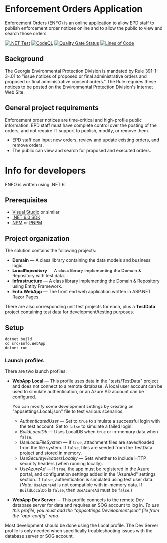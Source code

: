 # Enforcement Orders Application

Enforcement Orders (ENFO) is an online application to allow EPD staff to publish enforcement order notices online and to allow the public to view and search those orders.

[![.NET Test](https://github.com/gaepdit/enforcement-orders/actions/workflows/dotnet.yml/badge.svg)](https://github.com/gaepdit/enforcement-orders/actions/workflows/dotnet.yml)
[![CodeQL](https://github.com/gaepdit/enforcement-orders/actions/workflows/codeql-analysis.yml/badge.svg)](https://github.com/gaepdit/enforcement-orders/actions/workflows/codeql-analysis.yml)
[![Quality Gate Status](https://sonarcloud.io/api/project_badges/measure?project=gaepdit_enforcement-orders&metric=alert_status)](https://sonarcloud.io/summary/new_code?id=gaepdit_enforcement-orders)
[![Lines of Code](https://sonarcloud.io/api/project_badges/measure?project=gaepdit_enforcement-orders&metric=ncloc)](https://sonarcloud.io/summary/new_code?id=gaepdit_enforcement-orders)

## Background

The Georgia Environmental Protection Division is mandated by Rule 391-1-3-.01 to "issue notices of proposed or final administrative orders and proposed or final administrative consent orders." The Rule requires these notices to be posted on the Environmental Protection Division's Internet Web Site.

## General project requirements

Enforcement order notices are time-critical and high-profile public information. EPD staff must have complete control over the posting of the orders, and not require IT support to publish, modify, or remove them.

* EPD staff can input new orders, review and update existing orders, and remove orders.
* The public can view and search for proposed and executed orders.

# Info for developers

ENFO is written using .NET 6.

## Prerequisites

+ [Visual Studio](https://www.visualstudio.com/vs/) or similar
+ [.NET 6.0 SDK](https://dotnet.microsoft.com/download)
+ [NPM](https://www.npmjs.com/) or [PNPM](https://pnpm.io/)

## Project organization

The solution contains the following projects:

* **Domain** — A class library containing the data models and business logic.
* **LocalRepository** — A class library implementing the Domain & Repository with test data.
* **Infrastructure** — A class library implementing the Domain & Repository using Entity Framework.
* **Enfo.WebApp** — The front end web application written in ASP.NET Razor Pages.

There are also corresponding unit test projects for each, plus a **TestData** project containing test data for development/testing purposes.

## Setup

```
dotnet build
cd src/Enfo.WebApp
dotnet run
```

### Launch profiles

There are two launch profiles:

* **WebApp Local** — This profile uses data in the "tests/TestData" project and does not connect to a remote database. A local user account can be used to simulate authentication, or an Azure AD account can be configured.

    You can modify some development settings by creating an "appsettings.Local.json" file to test various scenarios:

    - *AuthenticatedUser* — Set to `true` to simulate a successful login with the test account. Set to `false` to simulate a failed login.
    - *BuildLocalDb* — Uses LocalDB when `true` or in-memory data when `false`.
    - *UseLocalFileSystem* — If `true`, attachment files are saved/loaded from the file system. If `false`, files are seeded from the TestData project and stored in memory.
    - *UseSecurityHeadersLocally* — Sets whether to include HTTP security headers (when running locally).
    - *UseAzureAd* — If `true`, the app must be registered in the Azure portal, and configuration settings added in the "AzureAd" settings section. If `false`, authentication is simulated using test user data. (*Note:* `UseAzureAd` is not compatible with in-memory data. If `BuildLocalDb` is `false`, then `UseAzureAd` must be `false`.)

* **WebApp Dev Server** — This profile connects to the remote Dev database server for data and requires an SOG account to log in. *To use this profile, you must add the "appsettings.Development.json" file from the "app-config" repo.*

Most development should be done using the Local profile. The Dev Server profile is only needed when specifically troubleshooting issues with the database server or SOG account.
